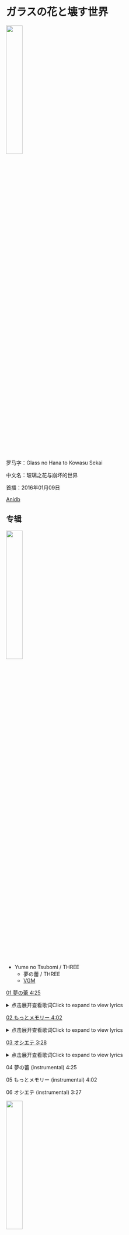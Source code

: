 # ガラスの花と壊す世界

<img src="/Anime-LRCS/img/ガラスの花と壊す世界/275260.jpg" width="30%" height="30%" />

罗马字：Glass no Hana to Kowasu Sekai

中文名：玻璃之花与崩坏的世界

首播：2016年01月09日

[Anidb](https://anidb.net/anime/10576)

## 专辑

<img src="/Anime-LRCS/img/ガラスの花と壊す世界/Booklet_01.jpg" width="30%" height="30%" />

* Yume no Tsubomi / THREE
  * 夢の蕾 / THREE
  * [VGM](https://vgmdb.net/album/55594)

[01 夢の蕾 4:25](https://github.com/Little-Data/Anime-LRCS/blob/main/2016/ガラスの花と壊す世界/1.夢の蕾.lrc)

<details><summary>点击展开查看歌词Click to expand to view lyrics</summary>

[01 夢の蕾 4:25](https://cdn.jsdelivr.net/gh/Little-Data/Anime-LRCS@main/2016/ガラスの花と壊す世界/1.夢の蕾.lrc ':include :type=code')

</details>

[02 もっとメモリー 4:02](https://github.com/Little-Data/Anime-LRCS/blob/main/2016/ガラスの花と壊す世界/2.もっとメモリー.lrc)

<details><summary>点击展开查看歌词Click to expand to view lyrics</summary>

[02 もっとメモリー 4:02](https://cdn.jsdelivr.net/gh/Little-Data/Anime-LRCS@main/2016/ガラスの花と壊す世界/2.もっとメモリー.lrc ':include :type=code')

</details>

[03 オシエテ 3:28](https://github.com/Little-Data/Anime-LRCS/blob/main/2016/ガラスの花と壊す世界/3.オシエテ.lrc)

<details><summary>点击展开查看歌词Click to expand to view lyrics</summary>

[03 オシエテ 3:28](https://cdn.jsdelivr.net/gh/Little-Data/Anime-LRCS@main/2016/ガラスの花と壊す世界/3.オシエテ.lrc ':include :type=code')

</details>

04 夢の蕾 (instrumental) 4:25

05 もっとメモリー (instrumental) 4:02

06 オシエテ (instrumental) 3:27

<img src="/Anime-LRCS/img/ガラスの花と壊す世界/AlbumCover.jpg" width="30%" height="30%" />

* Glass no Hana to Kowasu Sekai Bonus CD: Image Song Archives
  * ガラスの花と壊す世界 特典CD: イメージソングアーカイブス
  * [VGM](https://vgmdb.net/album/56615)

[01 センダンライフ 4:00](https://github.com/Little-Data/Anime-LRCS/blob/main/2016/ガラスの花と壊す世界/01.センダンライフ.lrc)

<details><summary>点击展开查看歌词Click to expand to view lyrics</summary>

[01 センダンライフ 4:00](https://cdn.jsdelivr.net/gh/Little-Data/Anime-LRCS@main/2016/ガラスの花と壊す世界/01.センダンライフ.lrc ':include :type=code')

</details>

[02 Insomnia 4:19](https://github.com/Little-Data/Anime-LRCS/blob/main/2016/ガラスの花と壊す世界/02.Insomnia.lrc)

<details><summary>点击展开查看歌词Click to expand to view lyrics</summary>

[02 Insomnia 4:19](https://cdn.jsdelivr.net/gh/Little-Data/Anime-LRCS@main/2016/ガラスの花と壊す世界/02.Insomnia.lrc ':include :type=code')

</details>

[03 Hello! 4:12](https://github.com/Little-Data/Anime-LRCS/blob/main/2016/ガラスの花と壊す世界/03.Hello!.lrc)

<details><summary>点击展开查看歌词Click to expand to view lyrics</summary>

[03 Hello! 4:12](https://cdn.jsdelivr.net/gh/Little-Data/Anime-LRCS@main/2016/ガラスの花と壊す世界/03.Hello!.lrc ':include :type=code')

</details>

04 センダンライフ (instrumental) 4:00

05 Insomnia (instrumental) 4:19

06 Hello! (instrumental) 4:10




